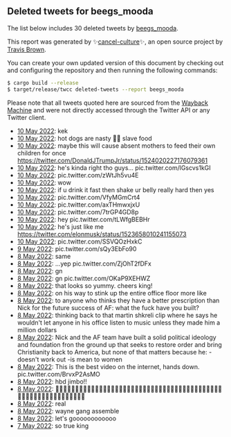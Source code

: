 ## Deleted tweets for beegs_mooda

The list below includes 30 deleted tweets by
[beegs_mooda](https://twitter.com/beegs_mooda).



This report was generated by ✨[cancel-culture](https://github.com/travisbrown/cancel-culture)✨,
an open source project by [Travis Brown](https://twitter.com/travisbrown).

You can create your own updated version of this document by checking out and configuring the
repository and then running the following commands:

```bash
$ cargo build --release
$ target/release/twcc deleted-tweets --report beegs_mooda
```

Please note that all tweets quoted here are sourced from the
[Wayback Machine](https://web.archive.org) and were not directly accessed through the Twitter API or
any Twitter client.

* [10 May 2022](https://web.archive.org/web/20220510220739/https://twitter.com/beegs_mooda/status/1524149125263941632): kek <!--1524149125263941632-->
* [10 May 2022](https://web.archive.org/web/20220510220724/https://twitter.com/beegs_mooda/status/1524149069538492416): hot dogs are nasty 🤢🤮 slave food <!--1524149069538492416-->
* [10 May 2022](https://web.archive.org/web/20220510214257/https://twitter.com/beegs_mooda/status/1524142828456083461): maybe this will cause absent mothers to feed their own children for once https://twitter.com/DonaldJTrumpJr/status/1524020227176079361 <!--1524142828456083461-->
* [10 May 2022](https://web.archive.org/web/20220510214648/https://twitter.com/beegs_mooda/status/1524142555687837697): he's kinda right tho guys... pic.twitter.com/lGscvs1kGI <!--1524142555687837697-->
* [10 May 2022](https://web.archive.org/web/20220510052730/https://twitter.com/beegs_mooda/status/1523897256239239168): pic.twitter.com/zWtJh5vu4E <!--1523897256239239168-->
* [10 May 2022](https://web.archive.org/web/20220510050424/https://twitter.com/beegs_mooda/status/1523891601658970112): wow <!--1523891601658970112-->
* [10 May 2022](https://web.archive.org/web/20220510050342/https://twitter.com/beegs_mooda/status/1523891429327527937): if u drink it fast then shake ur belly really hard then yes <!--1523891429327527937-->
* [10 May 2022](https://web.archive.org/web/20220510043045/https://twitter.com/beegs_mooda/status/1523883144176291840): pic.twitter.com/VfyMGmCrt4 <!--1523883144176291840-->
* [10 May 2022](https://web.archive.org/web/20220510035743/https://twitter.com/beegs_mooda/status/1523874647569100802): pic.twitter.com/axTHmwxjxU <!--1523874647569100802-->
* [10 May 2022](https://web.archive.org/web/20220510034825/https://twitter.com/beegs_mooda/status/1523872440861876225): pic.twitter.com/7trGP4GD8p <!--1523872440861876225-->
* [10 May 2022](https://web.archive.org/web/20220510034620/https://twitter.com/beegs_mooda/status/1523871879932436480): hey pic.twitter.com/tLWfgBEBHr <!--1523871879932436480-->
* [10 May 2022](https://web.archive.org/web/20220510034344/https://twitter.com/beegs_mooda/status/1523871302569787393): he's just like me https://twitter.com/elonmusk/status/1523658010241155073 <!--1523871302569787393-->
* [10 May 2022](https://web.archive.org/web/20220510034234/https://twitter.com/beegs_mooda/status/1523871037112209408): pic.twitter.com/SSVQOzHxkC <!--1523871037112209408-->
* [ 9 May 2022](https://web.archive.org/web/20220509010721/https://twitter.com/beegs_mooda/status/1523468595673452544): pic.twitter.com/sQy3EbFo90 <!--1523468595673452544-->
* [ 8 May 2022](https://web.archive.org/web/20220508222352/https://twitter.com/beegs_mooda/status/1523428371576737794): same <!--1523428371576737794-->
* [ 8 May 2022](https://web.archive.org/web/20220508084212/https://twitter.com/beegs_mooda/status/1523221168114704384): ...yep pic.twitter.com/ZjOhT2fDFx <!--1523221168114704384-->
* [ 8 May 2022](https://web.archive.org/web/20220508083907/https://twitter.com/beegs_mooda/status/1523220804049117185): gn <!--1523220804049117185-->
* [ 8 May 2022](https://web.archive.org/web/20220508083608/https://twitter.com/beegs_mooda/status/1523219937673637888): gn pic.twitter.com/OKaP9XEHWZ <!--1523219937673637888-->
* [ 8 May 2022](https://web.archive.org/web/20220508061326/https://twitter.com/beegs_mooda/status/1523184218548756481): that looks so yummy. cheers king! <!--1523184218548756481-->
* [ 8 May 2022](https://web.archive.org/web/20220508061134/https://twitter.com/beegs_mooda/status/1523183609716240384): on his way to stink up the entire office floor more like <!--1523183609716240384-->
* [ 8 May 2022](https://web.archive.org/web/20220508061010/https://twitter.com/beegs_mooda/status/1523183399577346048): to anyone who thinks they have a better prescription than Nick for the future success of AF:  what the fuck have you built? <!--1523183399577346048-->
* [ 8 May 2022](https://web.archive.org/web/20220508060552/https://twitter.com/beegs_mooda/status/1523182339244711936): thinking back to that martin shkreli clip where he says he wouldn't let anyone in his office listen to music unless they made him a million dollars <!--1523182339244711936-->
* [ 8 May 2022](https://web.archive.org/web/20220508060341/https://twitter.com/beegs_mooda/status/1523181762884427776): Nick and the AF team have built a solid political ideology and foundation fron the ground up that seeks to restore order and bring Christianity back to America, but none of that matters because he: -doesn't work out -is mean to women <!--1523181762884427776-->
* [ 8 May 2022](https://web.archive.org/web/20220508015546/https://twitter.com/beegs_mooda/status/1523119355344564224): This is the best video on the internet, hands down. pic.twitter.com/BrvxP2AsMO <!--1523119355344564224-->
* [ 8 May 2022](https://web.archive.org/web/20220508013922/https://twitter.com/beegs_mooda/status/1523114590036320256): hbd jimbo!! <!--1523114590036320256-->
* [ 8 May 2022](https://web.archive.org/web/20220508013444/https://twitter.com/beegs_mooda/status/1523114103295815685): 🔪🔪🔪🔪🔪🔪🔪🔪🔪🔪🔪🔪🔪🔪🔪🔪🔪🔪🔪🔪🔪🔪🔪🔪🔪🔪🔪🔪🔪🔪🔪🔪🔪🔪🔪🔪🔪🔪🔪🔪🔪🔪🔪🔪🔪🔪🔪🔪🔪🔪🔪🔪🔪🔪🔪🔪🔪🔪🔪 <!--1523114103295815685-->
* [ 8 May 2022](https://web.archive.org/web/20220508003039/https://twitter.com/beegs_mooda/status/1523097943183568896): real <!--1523097943183568896-->
* [ 8 May 2022](https://web.archive.org/web/20220508000758/https://twitter.com/beegs_mooda/status/1523092236786827264): wayne gang assemble <!--1523092236786827264-->
* [ 8 May 2022](https://web.archive.org/web/20220508000419/https://twitter.com/beegs_mooda/status/1523091334659072001): let's goooooooooooo <!--1523091334659072001-->
* [ 7 May 2022](https://web.archive.org/web/20220507215841/https://twitter.com/beegs_mooda/status/1523059496427220993): so true king <!--1523059496427220993-->
